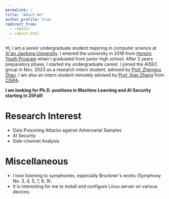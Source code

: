 ```yaml
---
permalink: /
title: "About me"
author_profile: true
redirect_from: 
  - /about/
  - /about.html
---
```


Hi, I am a senior undergraduate student majoring in computer science at [Xi'an Jiaotong University](http://en.xjtu.edu.cn/).
I entered the university in 2018 from [Honors Youth Program](https://en.wikipedia.org/wiki/Special_Class_for_the_Gifted_Young) when I graduated from junior high school.
After 2 years preparatory phase, I started my undergraduate career.
I joined the AISEC group in Nov. 2023 as a research intern student, advised by [Prof. Zhengyu Zhao](https://zhengyuzhao.github.io/).
I am also an intern student remotely advised by [Prof. Xiao Zhang](https://xiao-zhang.net/) from [CISPA](https://cispa.de/en).

**I am looking for Ph.D. positions in Machine Learning and AI Security starting in 25Fall!**

# Research Interest

+ Data Poisoning Attacks against Adversarial Samples
+ AI Security
+ Side-channel Analysis

# Miscellaneous

+ I love listening to symphonies, especially Bruckner's works (Symphony No. 3, 4, 5, 7, 8, 9).
+ It is interesting for me to install and configure Linux server on various devices.